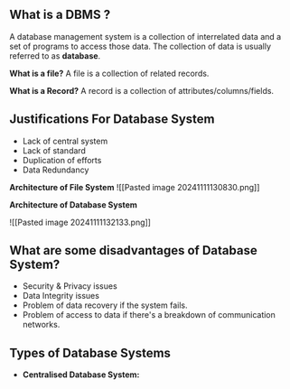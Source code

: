 ## What is a DBMS ?
A database management system is a collection of interrelated data and a set of programs to access those data. The collection of data is usually referred to as **database**.

**What is a file?**
A file is a collection of related records.

**What is a Record?**
A record is a collection of attributes/columns/fields.

## Justifications For Database System
- Lack of central system
- Lack of standard
- Duplication of efforts
- Data Redundancy

**Architecture of File System**
![[Pasted image 20241111130830.png]]


**Architecture of Database System**

![[Pasted image 20241111132133.png]]
## What are some disadvantages of Database System?
- Security & Privacy issues
- Data Integrity issues
- Problem of data recovery if the system fails.
- Problem of access to data if there's a breakdown of communication networks.

## Types of Database Systems
- **Centralised Database System:** 